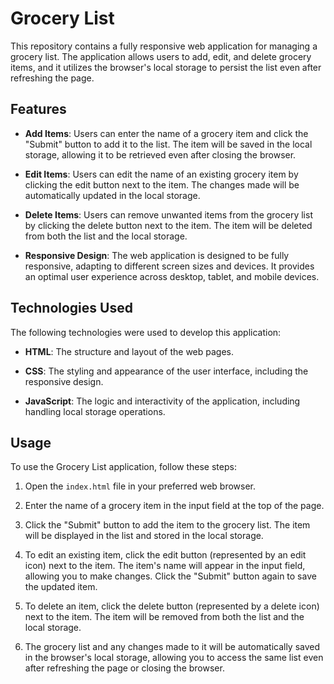 # Grocery List

This repository contains a fully responsive web application for managing a grocery list. The application allows users to add, edit, and delete grocery items, and it utilizes the browser's local storage to persist the list even after refreshing the page.

## Features

- **Add Items**: Users can enter the name of a grocery item and click the "Submit" button to add it to the list. The item will be saved in the local storage, allowing it to be retrieved even after closing the browser.

- **Edit Items**: Users can edit the name of an existing grocery item by clicking the edit button next to the item. The changes made will be automatically updated in the local storage.

- **Delete Items**: Users can remove unwanted items from the grocery list by clicking the delete button next to the item. The item will be deleted from both the list and the local storage.

- **Responsive Design**: The web application is designed to be fully responsive, adapting to different screen sizes and devices. It provides an optimal user experience across desktop, tablet, and mobile devices.

## Technologies Used

The following technologies were used to develop this application:

- **HTML**: The structure and layout of the web pages.

- **CSS**: The styling and appearance of the user interface, including the responsive design.

- **JavaScript**: The logic and interactivity of the application, including handling local storage operations.

## Usage

To use the Grocery List application, follow these steps:

1. Open the `index.html` file in your preferred web browser.

2. Enter the name of a grocery item in the input field at the top of the page.

3. Click the "Submit" button to add the item to the grocery list. The item will be displayed in the list and stored in the local storage.

4. To edit an existing item, click the edit button (represented by an edit icon) next to the item. The item's name will appear in the input field, allowing you to make changes. Click the "Submit" button again to save the updated item.

5. To delete an item, click the delete button (represented by a delete icon) next to the item. The item will be removed from both the list and the local storage.

6. The grocery list and any changes made to it will be automatically saved in the browser's local storage, allowing you to access the same list even after refreshing the page or closing the browser.


